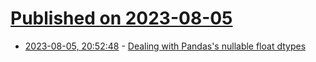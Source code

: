 # [Published on 2023-08-05](index.md)

* [2023-08-05, 20:52:48](https://lobste.rs/s/0u4nnf/dealing_with_pandas_s_nullable_float) - [Dealing with Pandas's nullable float dtypes](https://rachitsingh.com/notes/pandas-null/)
